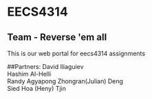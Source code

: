 # EECS4314
<h2>Team - Reverse 'em all</h2>
This is our web portal for eecs4314 assignments

##Partners:
David Iliaguiev  
Hashim Al-Helli  
Randy Agyapong 
Zhongran(Julian) Deng  
Sied Hoa (Heny) Tjin  
